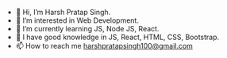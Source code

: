 - 👋 Hi, I’m Harsh Pratap Singh.
- 👀 I’m interested in Web Development.
- 🌱 I’m currently learning JS, Node JS, React.
- 💞️ I have good knowledge in JS, React, HTML, CSS, Bootstrap.
- 📫 How to reach me harshpratapsingh100@gmail.com

<!---
pratap-harsh25/pratap-harsh25 is a ✨ special ✨ repository because its `README.md` (this file) appears on your GitHub profile.
You can click the Preview link to take a look at your changes.
--->
